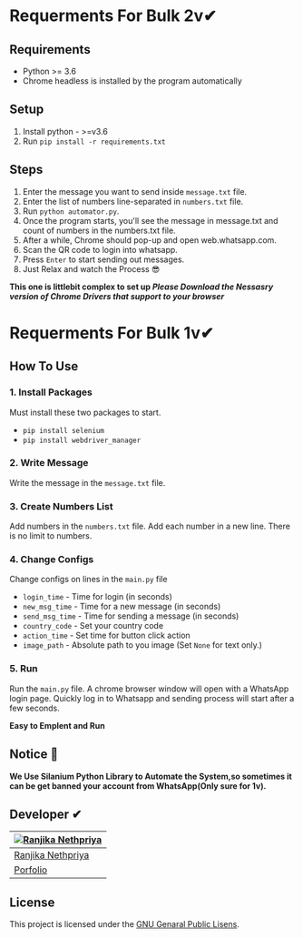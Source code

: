 # Requerments For Bulk 2v✔
## Requirements

*  Python >= 3.6
*  Chrome headless is installed by the program automatically

## Setup

1. Install python - >=v3.6
2. Run `pip install -r requirements.txt`

## Steps

1. Enter the message you want to send inside `message.txt` file.
2. Enter the list of numbers line-separated in `numbers.txt` file.
3. Run `python automator.py`.
4. Once the program starts, you'll see the message in message.txt and count of numbers in the numbers.txt file.
5. After a while, Chrome should pop-up and open web.whatsapp.com.
6. Scan the QR code to login into whatsapp.
7. Press `Enter` to start sending out messages.
8. Just Relax and watch the Process 😎


<p ><b>This one is littlebit complex to set up <i>Please Download the Nessasry version of Chrome Drivers that support to your browser</i></b></p>


# Requerments For Bulk 1v✔

## How To Use

### 1. Install Packages
Must install these two packages to start.
- `pip install selenium`
- `pip install webdriver_manager`

### 2. Write Message
Write the message in the `message.txt` file.

### 3. Create Numbers List
Add numbers in the `numbers.txt` file. Add each number in a new line. There is no limit to numbers.

### 4. Change Configs
Change configs on lines in the `main.py` file
- `login_time` - Time for login (in seconds)
- `new_msg_time` - Time for a new message (in seconds)
- `send_msg_time` - Time for sending a message (in seconds)
- `country_code` - Set your country code
- `action_time` -  Set time for button click action
- `image_path` - Absolute path to you image (Set `None` for text only.)

### 5. Run
Run the `main.py` file.
A chrome browser window will open with a WhatsApp login page. Quickly log in to Whatsapp and sending process will start after a few seconds.

<p><b>Easy to Emplent and Run</b></p>

 
 ## Notice 📢
 <p><b>We Use Silanium Python Library to Automate the System,so sometimes it can be get banned your account from WhatsApp(Only sure for 1v).</b></p>


 ## Developer ✔

 <div align = "center">
   
  |[![Ranjika Nethpriya](https://github.com/ranjika123.png?size=150)](https://github.com/ranjika123)|
  | ----------------------------------- 
  | [Ranjika Nethpriya](https://github.com/ranjika123)                                                             
  |[Porfolio](https://ranjikanethpriya.netlify.app/) 


                                                        
 </div>
 
   
 

## License
This project is licensed under the [GNU Genaral Public Lisens](LICENSE).
 
